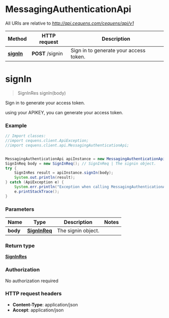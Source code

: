 # MessagingAuthenticationApi

All URIs are relative to *http://api.cequens.com/cequens/api/v1*

Method | HTTP request | Description
------------- | ------------- | -------------
[**signIn**](MessagingAuthenticationApi.md#signIn) | **POST** /signin | Sign in to generate your access token.


<a name="signIn"></a>
# **signIn**
> SignInRes signIn(body)

Sign in to generate your access token.

using your APIKEY, you can generate your access token.

### Example
```java
// Import classes:
//import cequens.client.ApiException;
//import cequens.client.api.MessagingAuthenticationApi;


MessagingAuthenticationApi apiInstance = new MessagingAuthenticationApi();
SignInReq body = new SignInReq(); // SignInReq | The signin object.
try {
    SignInRes result = apiInstance.signIn(body);
    System.out.println(result);
} catch (ApiException e) {
    System.err.println("Exception when calling MessagingAuthenticationApi#signIn");
    e.printStackTrace();
}
```

### Parameters

Name | Type | Description  | Notes
------------- | ------------- | ------------- | -------------
 **body** | [**SignInReq**](SignInReq.md)| The signin object. |

### Return type

[**SignInRes**](SignInRes.md)

### Authorization

No authorization required

### HTTP request headers

 - **Content-Type**: application/json
 - **Accept**: application/json

